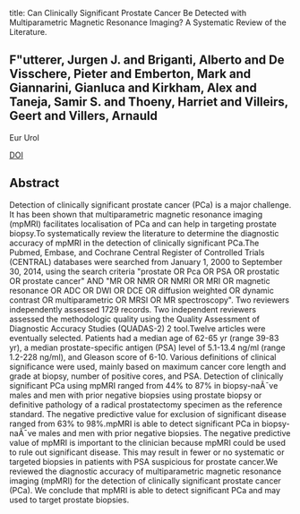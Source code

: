 title: Can Clinically Significant Prostate Cancer Be Detected with Multiparametric Magnetic Resonance Imaging? A Systematic Review of the Literature.

## F"utterer, Jurgen J. and Briganti, Alberto and De Visschere, Pieter and Emberton, Mark and Giannarini, Gianluca and Kirkham, Alex and Taneja, Samir S. and Thoeny, Harriet and Villeirs, Geert and Villers, Arnauld
Eur Urol

<a href="https://doi.org/10.1016/j.eururo.2015.01.013">DOI</a>

## Abstract
Detection of clinically significant prostate cancer (PCa) is a major challenge. It has been shown that multiparametric magnetic resonance imaging (mpMRI) facilitates localisation of PCa and can help in targeting prostate biopsy.To systematically review the literature to determine the diagnostic accuracy of mpMRI in the detection of clinically significant PCa.The Pubmed, Embase, and Cochrane Central Register of Controlled Trials (CENTRAL) databases were searched from January 1, 2000 to September 30, 2014, using the search criteria "prostate OR Pca OR PSA OR prostatic OR prostate cancer" AND "MR OR NMR OR NMRI OR MRI OR magnetic resonance OR ADC OR DWI OR DCE OR diffusion weighted OR dynamic contrast OR multiparametric OR MRSI OR MR spectroscopy". Two reviewers independently assessed 1729 records. Two independent reviewers assessed the methodologic quality using the Quality Assessment of Diagnostic Accuracy Studies (QUADAS-2) 2 tool.Twelve articles were eventually selected. Patients had a median age of 62-65 yr (range 39-83 yr), a median prostate-specific antigen (PSA) level of 5.1-13.4 ng/ml (range 1.2-228 ng/ml), and Gleason score of 6-10. Various definitions of clinical significance were used, mainly based on maximum cancer core length and grade at biopsy, number of positive cores, and PSA. Detection of clinically significant PCa using mpMRI ranged from 44% to 87% in biopsy-naÃ¯ve males and men with prior negative biopsies using prostate biopsy or definitive pathology of a radical prostatectomy specimen as the reference standard. The negative predictive value for exclusion of significant disease ranged from 63% to 98%.mpMRI is able to detect significant PCa in biopsy-naÃ¯ve males and men with prior negative biopsies. The negative predictive value of mpMRI is important to the clinician because mpMRI could be used to rule out significant disease. This may result in fewer or no systematic or targeted biopsies in patients with PSA suspicious for prostate cancer.We reviewed the diagnostic accuracy of multiparametric magnetic resonance imaging (mpMRI) for the detection of clinically significant prostate cancer (PCa). We conclude that mpMRI is able to detect significant PCa and may used to target prostate biopsies.

